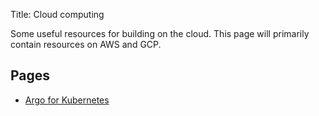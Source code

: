 Title: Cloud computing

Some useful resources for building on the cloud. This page will primarily contain resources on AWS and GCP.

## Pages
- [Argo for Kubernetes](argo)